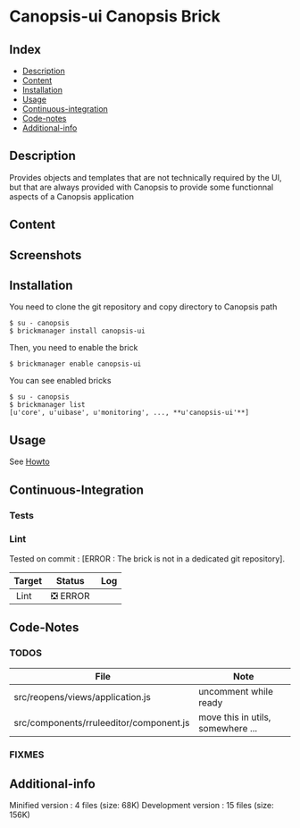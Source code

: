 # Canopsis-ui Canopsis Brick

## Index

- [Description](#description)
- [Content](#content)
- [Installation](#installation)
- [Usage](#usage)
- [Continuous-integration](#continuous-integration)
- [Code-notes](#code-notes)
- [Additional-info](#additional-info)

## Description

Provides objects and templates that are not technically required by the UI, but that are always provided with Canopsis to provide some functionnal aspects of a Canopsis application

## Content



## Screenshots



## Installation

You need to clone the git repository and copy directory to Canopsis path

    $ su - canopsis
    $ brickmanager install canopsis-ui

Then, you need to enable the brick

    $ brickmanager enable canopsis-ui

You can see enabled bricks

    $ su - canopsis
    $ brickmanager list
    [u'core', u'uibase', u'monitoring', ..., **u'canopsis-ui'**]

## Usage

See [Howto](https://git.canopsis.net/canopsis-ui-bricks/canopsis-ui/blob/master/doc/index.rst)

## Continuous-Integration

### Tests



### Lint

Tested on commit : [ERROR : The brick is not in a dedicated git repository].

| Target | Status | Log |
| ------ | ------ | --- |
| Lint   | :negative_squared_cross_mark: ERROR |  |


## Code-Notes

### TODOS

| File   | Note   |
|--------|--------|
| src/reopens/views/application.js | uncomment while ready |
| src/components/rruleeditor/component.js | move this in utils, somewhere ... |


### FIXMES



## Additional-info

Minified version : 4 files (size: 68K)
Development version : 15 files (size: 156K)
